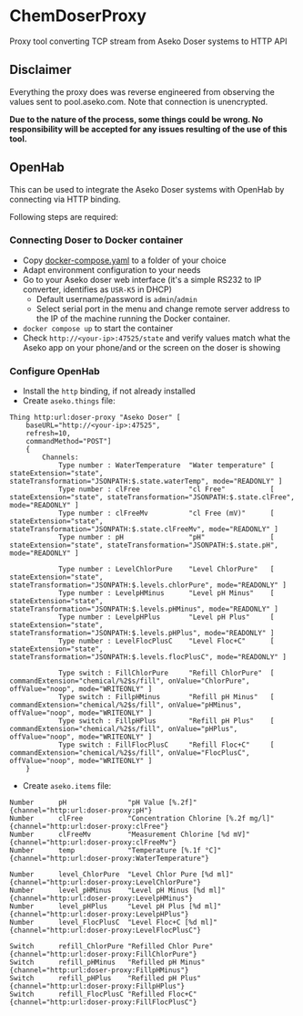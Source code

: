 # ChemDoserProxy
Proxy tool converting TCP stream from Aseko Doser systems to HTTP API

## Disclaimer
Everything the proxy does was reverse engineered from observing the values sent to pool.aseko.com.
Note that connection is unencrypted.

**Due to the nature of the process, some things could be wrong. No responsibility will be accepted
for any issues resulting of the use of this tool.**  

## OpenHab
This can be used to integrate the Aseko Doser systems with OpenHab 
by connecting via HTTP binding.

Following steps are required:

### Connecting Doser to Docker container
- Copy [docker-compose.yaml](./Docker/docker-compose.yaml) to a folder of your choice
- Adapt environment configuration to your needs
- Go to your Aseko doser web interface (it's a simple RS232 to IP converter, identifies as `USR-K5` in DHCP)
  - Default username/password is `admin`/`admin`
  - Select serial port in the menu and change remote server address to the IP of the machine running the Docker container.
- `docker compose up` to start the container
- Check `http://<your-ip>:47525/state` and verify values match what the Aseko app on your phone/and or the screen on the doser is showing

### Configure OpenHab
- Install the `http` binding, if not already installed
- Create `aseko.things` file:
```config
Thing http:url:doser-proxy "Aseko Doser" [
    baseURL="http://<your-ip>:47525",
    refresh=10,
    commandMethod="POST"]
    {
        Channels: 
            Type number : WaterTemperature  "Water temperature" [ stateExtension="state", stateTransformation="JSONPATH:$.state.waterTemp", mode="READONLY" ]
            Type number : clFree            "cl Free"           [ stateExtension="state", stateTransformation="JSONPATH:$.state.clFree", mode="READONLY" ]
            Type number : clFreeMv          "cl Free (mV)"      [ stateExtension="state", stateTransformation="JSONPATH:$.state.clFreeMv", mode="READONLY" ]
            Type number : pH                "pH"                [ stateExtension="state", stateTransformation="JSONPATH:$.state.pH", mode="READONLY" ]

            Type number : LevelChlorPure    "Level ChlorPure"   [ stateExtension="state", stateTransformation="JSONPATH:$.levels.chlorPure", mode="READONLY" ]
            Type number : LevelpHMinus      "Level pH Minus"    [ stateExtension="state", stateTransformation="JSONPATH:$.levels.pHMinus", mode="READONLY" ]
            Type number : LevelpHPlus       "Level pH Plus"     [ stateExtension="state", stateTransformation="JSONPATH:$.levels.pHPlus", mode="READONLY" ]
            Type number : LevelFlocPlusC    "Level Floc+C"      [ stateExtension="state", stateTransformation="JSONPATH:$.levels.flocPlusC", mode="READONLY" ]

            Type switch : FillChlorPure     "Refill ChlorPure"  [ commandExtension="chemical/%2$s/fill", onValue="ChlorPure", offValue="noop", mode="WRITEONLY" ]
            Type switch : FillpHMinus       "Refill pH Minus"   [ commandExtension="chemical/%2$s/fill", onValue="pHMinus", offValue="noop", mode="WRITEONLY" ]
            Type switch : FillpHPlus        "Refill pH Plus"    [ commandExtension="chemical/%2$s/fill", onValue="pHPlus", offValue="noop", mode="WRITEONLY" ]
            Type switch : FillFlocPlusC     "Refill Floc+C"     [ commandExtension="chemical/%2$s/fill", onValue="FlocPlusC", offValue="noop", mode="WRITEONLY" ]
    }
```
- Create `aseko.items` file:
```config
Number      pH               "pH Value [%.2f]"                      {channel="http:url:doser-proxy:pH"}
Number      clFree           "Concentration Chlorine [%.2f mg/l]"   {channel="http:url:doser-proxy:clFree"}
Number      clFreeMv         "Measurement Chlorine [%d mV]"         {channel="http:url:doser-proxy:clFreeMv"}
Number      temp             "Temperature [%.1f °C]"                {channel="http:url:doser-proxy:WaterTemperature"}

Number      level_ChlorPure  "Level Chlor Pure [%d ml]"             {channel="http:url:doser-proxy:LevelChlorPure"}
Number      level_pHMinus    "Level pH Minus [%d ml]"               {channel="http:url:doser-proxy:LevelpHMinus"}
Number      level_pHPlus     "Level pH Plus [%d ml]"                {channel="http:url:doser-proxy:LevelpHPlus"}
Number      level_FlocPlusC  "Level Floc+C [%d ml]"                 {channel="http:url:doser-proxy:LevelFlocPlusC"}

Switch      refill_ChlorPure "Refilled Chlor Pure"                  {channel="http:url:doser-proxy:FillChlorPure"}
Switch      refill_pHMinus   "Refilled pH Minus"                    {channel="http:url:doser-proxy:FillpHMinus"}
Switch      refill_pHPlus    "Refilled pH Plus"                     {channel="http:url:doser-proxy:FillpHPlus"}
Switch      refill_FlocPlusC "Refilled Floc+C"                      {channel="http:url:doser-proxy:FillFlocPlusC"}
```
